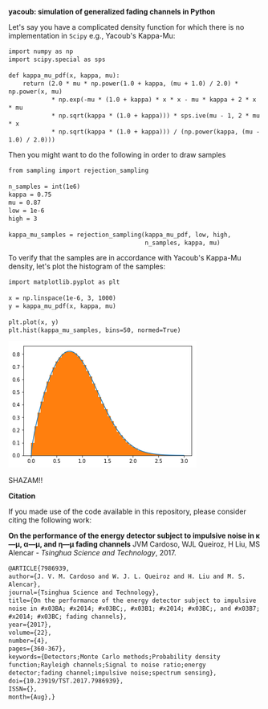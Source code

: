 **yacoub: simulation of generalized fading channels in Python**

Let's say you have a complicated density function for which there is no implementation in ``Scipy`` e.g., Yacoub's Kappa-Mu:

```
import numpy as np
import scipy.special as sps

def kappa_mu_pdf(x, kappa, mu):
    return (2.0 * mu * np.power(1.0 + kappa, (mu + 1.0) / 2.0) * np.power(x, mu)
            * np.exp(-mu * (1.0 + kappa) * x * x - mu * kappa + 2 * x * mu
            * np.sqrt(kappa * (1.0 + kappa))) * sps.ive(mu - 1, 2 * mu * x
            * np.sqrt(kappa * (1.0 + kappa))) / (np.power(kappa, (mu - 1.0) / 2.0)))
```

Then you might want to do the following in order to draw samples

```
from sampling import rejection_sampling

n_samples = int(1e6)
kappa = 0.75
mu = 0.87
low = 1e-6
high = 3

kappa_mu_samples = rejection_sampling(kappa_mu_pdf, low, high,
                                      n_samples, kappa, mu)
```

To verify that the samples are in accordance with Yacoub's Kappa-Mu density, let's plot the histogram of the samples:

```
import matplotlib.pyplot as plt

x = np.linspace(1e-6, 3, 1000)
y = kappa_mu_pdf(x, kappa, mu)

plt.plot(x, y)
plt.hist(kappa_mu_samples, bins=50, normed=True)
```

![sick plot](https://github.com/mirca/acceptance-rejection/raw/master/kappa_mu.png)

SHAZAM!!

**Citation**

If you made use of the code available in this repository, please consider
citing the following work:

**On the performance of the energy detector subject to impulsive noise in κ—μ, α—μ, and η—μ fading channels**
JVM Cardoso, WJL Queiroz, H Liu, MS Alencar - *Tsinghua Science and Technology*, 2017.

```
@ARTICLE{7986939,
author={J. V. M. Cardoso and W. J. L. Queiroz and H. Liu and M. S. Alencar},
journal={Tsinghua Science and Technology},
title={On the performance of the energy detector subject to impulsive noise in #x03BA; #x2014; #x03BC;, #x03B1; #x2014; #x03BC;, and #x03B7; #x2014; #x03BC; fading channels},
year={2017},
volume={22},
number={4},
pages={360-367},
keywords={Detectors;Monte Carlo methods;Probability density function;Rayleigh channels;Signal to noise ratio;energy detector;fading channel;impulsive noise;spectrum sensing},
doi={10.23919/TST.2017.7986939},
ISSN={},
month={Aug},}
```
